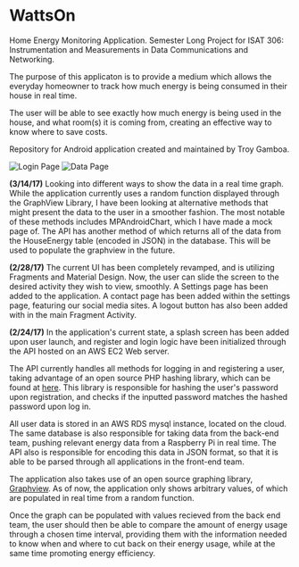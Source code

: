 # WattsOn
Home Energy Monitoring Application. Semester Long Project for ISAT 306: Instrumentation and Measurements in Data Communications and Networking.

The purpose of this applicaton is to provide a medium which allows the everyday homeowner to track how much energy is being consumed in their house in real time.

The user will be able to see exactly how much energy is being used in the house, and what room(s) it is coming from, creating an effective way to know where to save costs.

Repository for Android application created and maintained by Troy Gamboa.

![Login Page](http://i.imgur.com/rZrlPdD.png "Screenshot of Login Page") ![Data Page](http://i.imgur.com/P8EFs51.png "Screenshot of Data Page")


**(3/14/17)**
	Looking into different ways to show the data in a real time graph. While the application currently uses a random function displayed through the GraphView Library, I have been looking at alternative methods that might present the data to the user in a smoother fashion. The most notable of these methods includes MPAndroidChart, which I have made a mock page of. The API has another method of which returns all of the data from the HouseEnergy table (encoded in JSON) in the database. This will be used to populate the graphview in the future. 

**(2/28/17)**
	The current UI has been completely revamped, and is utilizing Fragments and Material Design. Now, the user can slide the screen to the desired activity they wish to view, smoothly. A Settings page has been added to the application. A contact page has been added within the settings page, featuring our social media sites. A logout button has also been added with in the main Fragment Activity.

**(2/24/17)**
  In the application's current state, a splash screen has been added upon user launch, and register and login logic have been initialized through the API hosted on an AWS EC2 Web server.   
  
  The API currently handles all methods for logging in and registering a user, taking advantage of an open source PHP hashing library, which can be found at [here](https://github.com/ircmaxell/password_compat). This library is responsible for hashing the user's password upon registration, and checks if the inputted password matches the hashed password upon log in.   
  
  All user data is stored in an AWS RDS mysql instance, located on the cloud. The same database is also responsible for taking data from the back-end team, pushing relevant energy data from a Raspberry Pi in real time. The API also is responsible for encoding this data in JSON format, so that it is able to be parsed through all applications in the front-end team.   
  
  The application also takes use of an open source graphing library, [Graphview](http://www.android-graphview.org/). As of now, the application only shows arbitrary values, of which are populated in real time from a random function.   
  
  Once the graph can be populated with values recieved from the back end team, the user should then be able to compare the amount of energy usage through a chosen time interval, providing them with the information needed to know when and where to cut back on their energy usage, while at the same time promoting energy efficiency.
